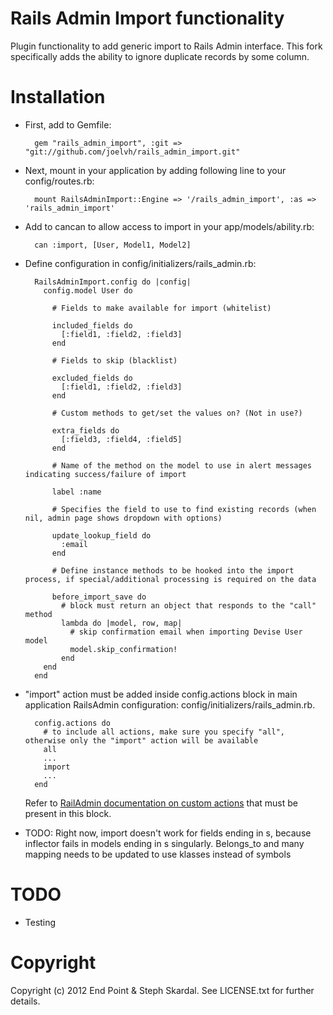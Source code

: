 Rails Admin Import functionality
========

Plugin functionality to add generic import to Rails Admin interface. This fork specifically adds the ability to ignore duplicate records by some column. 

Installation
========

* First, add to Gemfile:
    
        gem "rails_admin_import", :git => "git://github.com/joelvh/rails_admin_import.git"

* Next, mount in your application by adding following line to your config/routes.rb:

        mount RailsAdminImport::Engine => '/rails_admin_import', :as => 'rails_admin_import'

* Add to cancan to allow access to import in your app/models/ability.rb:

        can :import, [User, Model1, Model2]

* Define configuration in config/initializers/rails_admin.rb:

        RailsAdminImport.config do |config| 
          config.model User do
          
            # Fields to make available for import (whitelist)
            
            included_fields do
              [:field1, :field2, :field3]
            end
            
            # Fields to skip (blacklist)
            
            excluded_fields do
              [:field1, :field2, :field3]
            end
            
            # Custom methods to get/set the values on? (Not in use?)
            
            extra_fields do
              [:field3, :field4, :field5]
            end
            
            # Name of the method on the model to use in alert messages indicating success/failure of import
            
            label :name
            
            # Specifies the field to use to find existing records (when nil, admin page shows dropdown with options)
            
            update_lookup_field do
              :email
            end
            
            # Define instance methods to be hooked into the import process, if special/additional processing is required on the data
            
            before_import_save do
              # block must return an object that responds to the "call" method
              lambda do |model, row, map|
                # skip confirmation email when importing Devise User model
                model.skip_confirmation!
              end
          end
        end

* "import" action must be added inside config.actions block in main application RailsAdmin configuration: config/initializers/rails_admin.rb.

        config.actions do
          # to include all actions, make sure you specify "all", otherwise only the "import" action will be available
          all
          ...
          import
          ...
        end

  Refer to [RailAdmin documentation on custom actions](https://github.com/sferik/rails_admin/wiki/Actions) that must be present in this block.


* TODO: Right now, import doesn't work for fields ending in s, because inflector fails in models ending in s singularly. Belongs_to and many
  mapping needs to be updated to use klasses instead of symbols

TODO
========

* Testing

Copyright
========

Copyright (c) 2012 End Point & Steph Skardal. See LICENSE.txt for further details.
